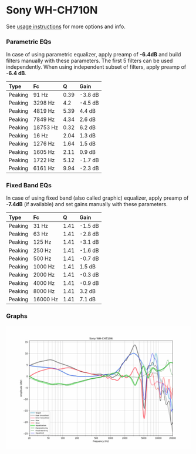 # Sony WH-CH710N
See [usage instructions](https://github.com/jaakkopasanen/AutoEq#usage) for more options and info.

### Parametric EQs
In case of using parametric equalizer, apply preamp of **-6.4dB** and build filters manually
with these parameters. The first 5 filters can be used independently.
When using independent subset of filters, apply preamp of **-6.4 dB**.

| Type    | Fc       |    Q | Gain    |
|:--------|:---------|:-----|:--------|
| Peaking | 91 Hz    | 0.39 | -3.8 dB |
| Peaking | 3298 Hz  | 4.2  | -4.5 dB |
| Peaking | 4819 Hz  | 5.39 | 4.4 dB  |
| Peaking | 7849 Hz  | 4.34 | 2.6 dB  |
| Peaking | 18753 Hz | 0.32 | 6.2 dB  |
| Peaking | 16 Hz    | 2.04 | 1.3 dB  |
| Peaking | 1276 Hz  | 1.64 | 1.5 dB  |
| Peaking | 1605 Hz  | 2.11 | 0.9 dB  |
| Peaking | 1722 Hz  | 5.12 | -1.7 dB |
| Peaking | 6161 Hz  | 9.94 | -2.3 dB |

### Fixed Band EQs
In case of using fixed band (also called graphic) equalizer, apply preamp of **-7.4dB**
(if available) and set gains manually with these parameters.

| Type    | Fc       |    Q | Gain    |
|:--------|:---------|:-----|:--------|
| Peaking | 31 Hz    | 1.41 | -1.5 dB |
| Peaking | 63 Hz    | 1.41 | -2.8 dB |
| Peaking | 125 Hz   | 1.41 | -3.1 dB |
| Peaking | 250 Hz   | 1.41 | -1.6 dB |
| Peaking | 500 Hz   | 1.41 | -0.7 dB |
| Peaking | 1000 Hz  | 1.41 | 1.5 dB  |
| Peaking | 2000 Hz  | 1.41 | -0.3 dB |
| Peaking | 4000 Hz  | 1.41 | -0.9 dB |
| Peaking | 8000 Hz  | 1.41 | 3.2 dB  |
| Peaking | 16000 Hz | 1.41 | 7.1 dB  |

### Graphs
![](./Sony%20WH-CH710N.png)